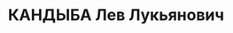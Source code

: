 ---
title: КАНДЫБА Лев Лукьянович
description: "народився 1881. Українець, із службовців, освіта вища, позапарт. \n\
  \  проживав у Харкові. Заступник директора з наукової частини Харківського бактеріологічного\
  \ інституту ім. Мечникова, професор. Ухвалою особливої наради при колегії ДПУ УСРР\
  \ від 23 липня 1931 р. (ст. 54-12 КК УСРР) за антирад. діяльність позбавлений волі\
  \ в концтаборі на 3 роки умовно. \n  Заарештований 25 серпня 1937 р. як член антирад.\
  \ шкідницької організації (статті 54-7, 54-11 КК УРСР) \n  комісією НКВС СРСР та\
  \ прокурора СРСР 20 листопада 1937 р. винесено ухвалу про розстріл. \n  Розстріляний\
  \ 10 липня 1938 р. у Києві. \n  Реабілітований 6 травня 1958 р."
---